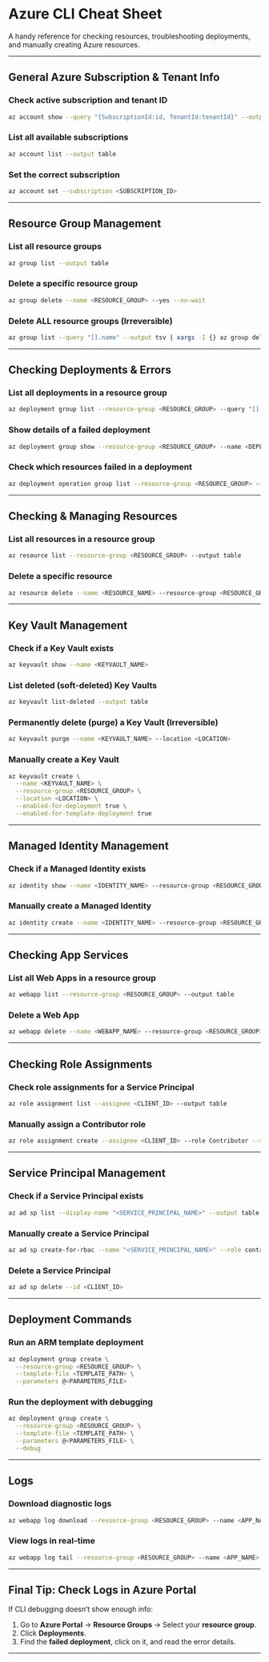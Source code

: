 # Azure CLI Cheat Sheet

A handy reference for checking resources, troubleshooting deployments, and manually creating Azure resources.

---

## **General Azure Subscription & Tenant Info**

### **Check active subscription and tenant ID**
```sh
az account show --query "{SubscriptionId:id, TenantId:tenantId}" --output json
```

### **List all available subscriptions**
```sh
az account list --output table
```

### **Set the correct subscription**
```sh
az account set --subscription <SUBSCRIPTION_ID>
```

---

## **Resource Group Management**

### **List all resource groups**
```sh
az group list --output table
```

### **Delete a specific resource group**
```sh
az group delete --name <RESOURCE_GROUP> --yes --no-wait
```

### **Delete ALL resource groups** **(Irreversible)**
```sh
az group list --query "[].name" --output tsv | xargs -I {} az group delete --name {} --yes --no-wait
```

---

## **Checking Deployments & Errors**

### **List all deployments in a resource group**
```sh
az deployment group list --resource-group <RESOURCE_GROUP> --query "[].{Name:name, Status:properties.provisioningState}" --output table
```

### **Show details of a failed deployment**
```sh
az deployment group show --resource-group <RESOURCE_GROUP> --name <DEPLOYMENT_NAME> --query "properties.error"
```

### **Check which resources failed in a deployment**
```sh
az deployment operation group list --resource-group <RESOURCE_GROUP> --name <DEPLOYMENT_NAME> --query "[].{Resource:properties.targetResource.id, Status:properties.statusMessage}" --output table
```

---

## **Checking & Managing Resources**

### **List all resources in a resource group**
```sh
az resource list --resource-group <RESOURCE_GROUP> --output table
```

### **Delete a specific resource**
```sh
az resource delete --name <RESOURCE_NAME> --resource-group <RESOURCE_GROUP>
```

---

## **Key Vault Management**

### **Check if a Key Vault exists**
```sh
az keyvault show --name <KEYVAULT_NAME>
```

### **List deleted (soft-deleted) Key Vaults**
```sh
az keyvault list-deleted --output table
```

### **Permanently delete (purge) a Key Vault** **(Irreversible)**
```sh
az keyvault purge --name <KEYVAULT_NAME> --location <LOCATION>
```

### **Manually create a Key Vault**
```sh
az keyvault create \
  --name <KEYVAULT_NAME> \
  --resource-group <RESOURCE_GROUP> \
  --location <LOCATION> \
  --enabled-for-deployment true \
  --enabled-for-template-deployment true
```

---

## **Managed Identity Management**

### **Check if a Managed Identity exists**
```sh
az identity show --name <IDENTITY_NAME> --resource-group <RESOURCE_GROUP>
```

### **Manually create a Managed Identity**
```sh
az identity create --name <IDENTITY_NAME> --resource-group <RESOURCE_GROUP>
```

---

## **Checking App Services**

### **List all Web Apps in a resource group**
```sh
az webapp list --resource-group <RESOURCE_GROUP> --output table
```

### **Delete a Web App**
```sh
az webapp delete --name <WEBAPP_NAME> --resource-group <RESOURCE_GROUP>
```

---

## **Checking Role Assignments**

### **Check role assignments for a Service Principal**
```sh
az role assignment list --assignee <CLIENT_ID> --output table
```

### **Manually assign a Contributor role**
```sh
az role assignment create --assignee <CLIENT_ID> --role Contributor --scope /subscriptions/<SUBSCRIPTION_ID>
```

---

## **Service Principal Management**

### **Check if a Service Principal exists**
```sh
az ad sp list --display-name "<SERVICE_PRINCIPAL_NAME>" --output table
```

### **Manually create a Service Principal**
```sh
az ad sp create-for-rbac --name "<SERVICE_PRINCIPAL_NAME>" --role contributor --scopes /subscriptions/<SUBSCRIPTION_ID>
```

### **Delete a Service Principal**
```sh
az ad sp delete --id <CLIENT_ID>
```

---

## **Deployment Commands**

### **Run an ARM template deployment**
```sh
az deployment group create \
  --resource-group <RESOURCE_GROUP> \
  --template-file <TEMPLATE_PATH> \
  --parameters @<PARAMETERS_FILE>
```

### **Run the deployment with debugging**
```sh
az deployment group create \
  --resource-group <RESOURCE_GROUP> \
  --template-file <TEMPLATE_PATH> \
  --parameters @<PARAMETERS_FILE> \
  --debug
```

---

## **Logs**

### **Download diagnostic logs**
```sh
az webapp log download --resource-group <RESOURCE_GROUP> --name <APP_NAME>
```

### **View logs in real-time**
```sh
az webapp log tail --resource-group <RESOURCE_GROUP> --name <APP_NAME>
```

---

## **Final Tip: Check Logs in Azure Portal**
If CLI debugging doesn’t show enough info:
1. Go to **Azure Portal** → **Resource Groups** → Select your **resource group**.
2. Click **Deployments**.
3. Find the **failed deployment**, click on it, and read the error details.

---

